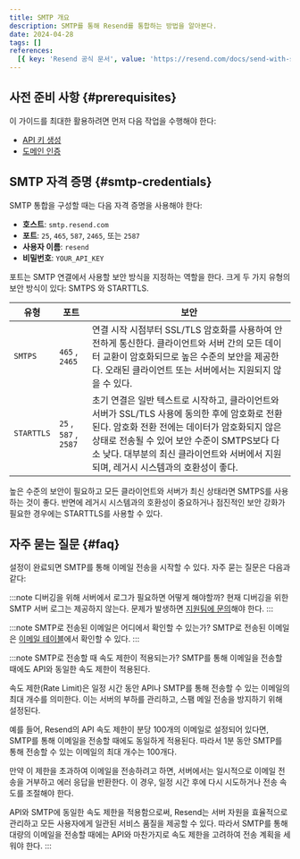 ```yaml
---
title: SMTP 개요
description: SMTP를 통해 Resend를 통합하는 방법을 알아본다.
date: 2024-04-28
tags: []
references:
  [{ key: 'Resend 공식 문서', value: 'https://resend.com/docs/send-with-smtp' }]
---
```


## 사전 준비 사항 {#prerequisites}

이 가이드를 최대한 활용하려면 먼저 다음 작업을 수행해야 한다:

- [API 키 생성](https://resend.com/api-keys)
- [도메인 인증](https://resend.com/domains)

## SMTP 자격 증명 {#smtp-credentials}

SMTP 통합을 구성할 때는 다음 자격 증명을 사용해야 한다:

- **호스트**: `smtp.resend.com`
- **포트**: `25`, `465`, `587`, `2465`, 또는 `2587`
- **사용자 이름**: `resend`
- **비밀번호**: `YOUR_API_KEY`

포트는 SMTP 연결에서 사용할 보안 방식을 지정하는 역할을 한다. 크게 두 가지 유형의 보안 방식이 있다: SMTPS 와 STARTTLS.

| 유형       | 포트                  | 보안                                                                                                                                                                                                                                                                                    |
| ---------- | --------------------- | --------------------------------------------------------------------------------------------------------------------------------------------------------------------------------------------------------------------------------------------------------------------------------------- |
| `SMTPS`    | `465` , `2465`        | 연결 시작 시점부터 SSL/TLS 암호화를 사용하여 안전하게 통신한다. 클라이언트와 서버 간의 모든 데이터 교환이 암호화되므로 높은 수준의 보안을 제공한다. 오래된 클라이언트 또는 서버에서는 지원되지 않을 수 있다.                                                                            |
| `STARTTLS` | `25` , `587` , `2587` | 초기 연결은 일반 텍스트로 시작하고, 클라이언트와 서버가 SSL/TLS 사용에 동의한 후에 암호화로 전환된다. 암호화 전환 전에는 데이터가 암호화되지 않은 상태로 전송될 수 있어 보안 수준이 SMTPS보다 다소 낮다. 대부분의 최신 클라이언트와 서버에서 지원되며, 레거시 시스템과의 호환성이 좋다. |

높은 수준의 보안이 필요하고 모든 클라이언트와 서버가 최신 상태라면 SMTPS를 사용하는 것이 좋다. 반면에 레거시 시스템과의 호환성이 중요하거나 점진적인 보안 강화가 필요한 경우에는 STARTTLS를 사용할 수 있다.

## 자주 묻는 질문 {#faq}

설정이 완료되면 SMTP를 통해 이메일 전송을 시작할 수 있다. 자주 묻는 질문은 다음과 같다:

:::note 디버깅을 위해 서버에서 로그가 필요하면 어떻게 해야할까?
현재 디버깅을 위한 SMTP 서버 로그는 제공하지 않는다. 문제가 발생하면 [지원팀에 문의](https://resend.com/help)해야 한다.
:::

:::note SMTP로 전송된 이메일은 어디에서 확인할 수 있는가?
SMTP로 전송된 이메일은 [이메일 테이블](https://resend.com/emails)에서 확인할 수 있다.
:::

:::note SMTP로 전송할 때 속도 제한이 적용되는가?
SMTP를 통해 이메일을 전송할 때에도 API와 동일한 속도 제한이 적용된다.

속도 제한(Rate Limit)은 일정 시간 동안 API나 SMTP를 통해 전송할 수 있는 이메일의 최대 개수를 의미한다. 이는 서버의 부하를 관리하고, 스팸 메일 전송을 방지하기 위해 설정된다.

예를 들어, Resend의 API 속도 제한이 분당 100개의 이메일로 설정되어 있다면, SMTP를 통해 이메일을 전송할 때에도 동일하게 적용된다. 따라서 1분 동안 SMTP를 통해 전송할 수 있는 이메일의 최대 개수는 100개다.

만약 이 제한을 초과하여 이메일을 전송하려고 하면, 서버에서는 일시적으로 이메일 전송을 거부하고 에러 응답을 반환한다. 이 경우, 일정 시간 후에 다시 시도하거나 전송 속도를 조절해야 한다.

API와 SMTP에 동일한 속도 제한을 적용함으로써, Resend는 서버 자원을 효율적으로 관리하고 모든 사용자에게 일관된 서비스 품질을 제공할 수 있다. 따라서 SMTP를 통해 대량의 이메일을 전송할 때에는 API와 마찬가지로 속도 제한을 고려하여 전송 계획을 세워야 한다.
:::
